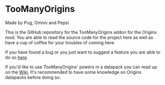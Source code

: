 # TooManyOrigins
Made by Pug, Omniv and Pepsi

This is the GitHub repository for the TooManyOrigins addon for the Origins mod. You are able to read the source code for the project here as well as have a cup of coffee for your troubles of coming here.

If you have found a bug or you just want to suggest a feature you are able to do so [here](https://github.com/MerchantPug/toomanyorigins/issues).

If you'd like to use TooManyOrigins' powers in a datapack you can read up on the [Wiki](https://apugli.readthedocs.io/en/latest/).
It's recommended to have some knowledge on Origins datapacks before doing so.
